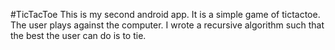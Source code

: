 #TicTacToe
This is my second android app. It is a simple game of tictactoe. The user plays against the computer. I wrote a recursive algorithm such that the best the user can do is to tie.
